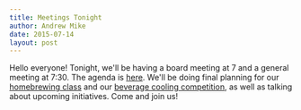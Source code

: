 ```yaml
---
title: Meetings Tonight
author: Andrew Mike
date: 2015-07-14
layout: post
---
```


Hello everyone! Tonight, we'll be having a board meeting at 7 and a general meeting at 7:30. The agenda is [here](http://wiki.hacksburg.org/meetings:meeting_agenda_and_minutes_for_2015-07-14). We'll be doing final planning for our [homebrewing class](https://www.eventbrite.com/e/how-to-homebrew-tickets-17429639521) and our [beverage cooling competition](http://wiki.hacksburg.org/events:2015:beverage_cooling_competition), as well as talking about upcoming initiatives. Come and join us!
